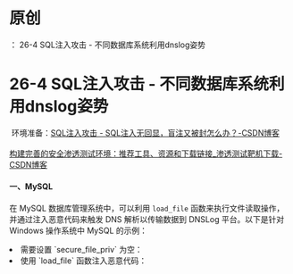 # 原创
：  26-4 SQL注入攻击 - 不同数据库系统利用dnslog姿势

# 26-4 SQL注入攻击 - 不同数据库系统利用dnslog姿势

 环境准备：[SQL注入攻击 - SQL注入无回显，盲注又被封怎么办？-CSDN博客](https://blog.csdn.net/weixin_43263566/article/details/136631963) <br/><br/>[构建完善的安全渗透测试环境：推荐工具、资源和下载链接_渗透测试靶机下载-CSDN博客](https://blog.csdn.net/weixin_43263566/article/details/129031187)

#### 一、MySQL

在 MySQL 数据库管理系统中，可以利用 `load_file` 函数来执行文件读取操作，并通过注入恶意代码来触发 DNS 解析以传输数据到 DNSLog 平台。以下是针对 Windows 操作系统中 MySQL 的示例：

<li> 需要设置 `secure_file_priv` 为空：
</li>
<li> 使用 `load_file` 函数注入恶意代码：
</li>
